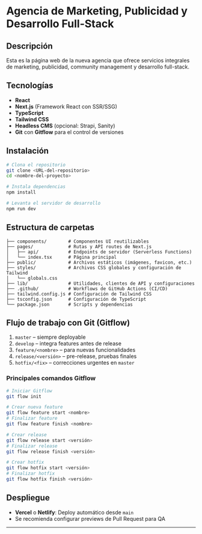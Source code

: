 # Agencia de Marketing, Publicidad y Desarrollo Full-Stack

## Descripción

Esta es la página web de la nueva agencia que ofrece servicios integrales de marketing, publicidad, community management y desarrollo full-stack.

## Tecnologías

* **React**
* **Next.js** (Framework React con SSR/SSG)
* **TypeScript**
* **Tailwind CSS**
* **Headless CMS** (opcional: Strapi, Sanity)
* **Git** con **Gitflow** para el control de versiones

## Instalación

```bash
# Clona el repositorio
git clone <URL-del-repositorio>
cd <nombre-del-proyecto>

# Instala dependencias
npm install

# Levanta el servidor de desarrollo
npm run dev
```

## Estructura de carpetas

```
├── components/        # Componentes UI reutilizables
├── pages/             # Rutas y API routes de Next.js
│   ├── api/           # Endpoints de servidor (Serverless Functions)
│   └── index.tsx      # Página principal
├── public/            # Archivos estáticos (imágenes, favicon, etc.)
├── styles/            # Archivos CSS globales y configuración de Tailwind
│   └── globals.css
├── lib/               # Utilidades, clientes de API y configuraciones
├── .github/           # Workflows de GitHub Actions (CI/CD)
├── tailwind.config.js # Configuración de Tailwind CSS
├── tsconfig.json      # Configuración de TypeScript
└── package.json       # Scripts y dependencias
```

## Flujo de trabajo con Git (Gitflow)

1. `master` – siempre deployable
2. `develop` – integra features antes de release
3. `feature/<nombre>` – para nuevas funcionalidades
4. `release/<versión>` – pre-release, pruebas finales
5. `hotfix/<fix>` – correcciones urgentes en `master`

### Principales comandos Gitflow

```bash
# Iniciar Gitflow
git flow init

# Crear nueva feature
git flow feature start <nombre>
# Finalizar feature
git flow feature finish <nombre>

# Crear release
git flow release start <versión>
# Finalizar release
git flow release finish <versión>

# Crear hotfix
git flow hotfix start <versión>
# Finalizar hotfix
git flow hotfix finish <versión>
```

## Despliegue

* **Vercel** o **Netlify**: Deploy automático desde `main`
* Se recomienda configurar previews de Pull Request para QA

---

